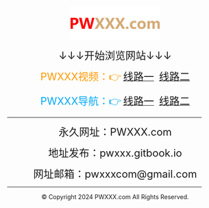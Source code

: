 <html>
<head>
    <meta charset="utf-8" />
    <meta http-equiv="X-UA-Compatible" content="IE=edge">
	<meta name="keywords" content="PWXXX,PWXXX.com,PWXXX视频,PWXXX美图,PWXXX小说,PWXXX导航" />
	<meta name="description" content="PWXXX（PWXXX.com）是一个集在线视频、美女图片、小说文学、网址导航，等等为一体的综合性网站。" />
    <meta name="viewport" content="width=device-width, initial-scale=1">
    <link rel="icon" type="image/png" href="/favicon.ico">
</head>
<body>
<div style="text-align:center;">
	<a href="https://pwxxx.com"><img src="/logo.png" alt="" /></a>
</div>
<p style="text-align:center;">
	<span style="font-size:24px;">↓↓↓开始浏览网站↓↓↓</span> 
</p>
<p style="text-align:center;">
<span style="color:#FF9900;font-size:24px;">PWXXX视频：👉</span> <a href="https://www.pwxxx21.top/" target="_blank"><span style="font-size:24px;">线路一</span></a> &nbsp; <a href="https://www.pwxxx22.top/" target="_blank"><span style="font-size:24px;">线路二</span></a>
</p>
<p style="text-align:center;">
<span style="color:#03A9F4;font-size:24px;">PWXXX导航：👉</span> <a href="https://123.pwxxx21.top/" target="_blank"><span style="font-size:24px;">线路一</span></a> &nbsp; <a href="https://123.pwxxx22.top/" target="_blank"><span style="font-size:24px;">线路二</span></a>
</p>
<hr style="width:90%" />
<p style="text-align:center;">
	<span style="font-size:24px;">永久网址：PWXXX.com</span> 
</p>

<p style="text-align:center;">
	<span style="font-size:24px;">地址发布：pwxxx.gitbook.io</span> 
</p>
<p style="text-align:center;">
	<span style="font-size:24px;">网址邮箱：pwxxxcom@gmail.com</span> 
</p>
<hr style="width:90%" />
<p style="text-align:center;">
	© Copyright 2024 PWXXX.com All Rights Reserved.
</p>
</body>
</html>
